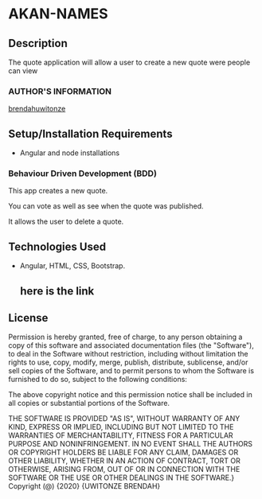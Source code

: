 # AKAN-NAMES

## Description
The quote application will allow a user to create a new quote were people can view 
### AUTHOR'S INFORMATION

[brendahuwitonze](https://github.com/brendahuwitonze)

## Setup/Installation Requirements

* Angular and node installations
### Behaviour Driven Development (BDD)
This app creates a new quote.

You can vote as well as see when the quote was published.

It allows the user to delete a quote.


 ## Technologies Used

* Angular, HTML, CSS, Bootstrap.

  ## here is the link 
<!-- [QUOTE](https://brendahuwitonze.github.io/Akan-names/.) -->

## License

Permission is hereby granted, free of charge, to any person obtaining a copy
of this software and associated documentation files (the "Software"), to deal
in the Software without restriction, including without limitation the rights
to use, copy, modify, merge, publish, distribute, sublicense, and/or sell
copies of the Software, and to permit persons to whom the Software is
furnished to do so, subject to the following conditions:

The above copyright notice and this permission notice shall be included in all
copies or substantial portions of the Software.

THE SOFTWARE IS PROVIDED "AS IS", WITHOUT WARRANTY OF ANY KIND, EXPRESS OR
IMPLIED, INCLUDING BUT NOT LIMITED TO THE WARRANTIES OF MERCHANTABILITY, 
FITNESS FOR A PARTICULAR PURPOSE AND NONINFRINGEMENT. IN NO EVENT SHALL THE
AUTHORS OR COPYRIGHT HOLDERS BE LIABLE FOR ANY CLAIM, DAMAGES OR OTHER
LIABILITY, WHETHER IN AN ACTION OF CONTRACT, TORT OR OTHERWISE, ARISING FROM, 
OUT OF OR IN CONNECTION WITH THE SOFTWARE OR THE USE OR OTHER DEALINGS IN THE
SOFTWARE.}
Copyright (@) {2020} {UWITONZE BRENDAH}